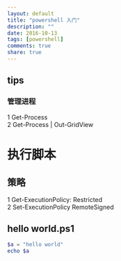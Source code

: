 ```yaml
---
layout: default
title: "powershell 入门"
description: ""
date: 2016-10-13
tags: [powershell]
comments: true
share: true
---
```


## tips

### 管理进程
1 Get-Process  
2 Get-Process | Out-GridView

# 执行脚本

## 策略

1 Get-ExecutionPolicy: Restricted  
2 Set-ExecutionPolicy RemoteSigned

## hello world.ps1

```ps1
$a = "hello world"
echo $a
```